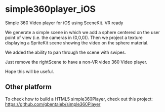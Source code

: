 # simple360player_iOS
Simple 360 Video player for iOS using SceneKit. VR ready

We generate a simple scene in which we add a sphere centered on the user point of view (i.e. the cameras in (0,0,0)).
Then we project a texture displaying a SpriteKit scene showing the video on the sphere material.

We added the ability to pan through the scene with swipes.

Just remove the rightScene to have a non-VR video 360 Video player.

Hope this will be useful.

## Other platform

To check how to build a HTML5 simple360Player, check out this project: https://github.com/gbentaieb/simple360Player
